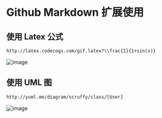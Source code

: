 # Github Markdown 扩展使用

## 使用 Latex 公式

```
http://latex.codecogs.com/gif.latex?\\frac{1}{1+sin(x)}
```

![image](http://latex.codecogs.com/gif.latex?\\frac{1}{1+sin(x)})

## 使用 UML 图

```
http://yuml.me/diagram/scruffy/class/[User]
```

![image](http://yuml.me/diagram/scruffy/class/[User])